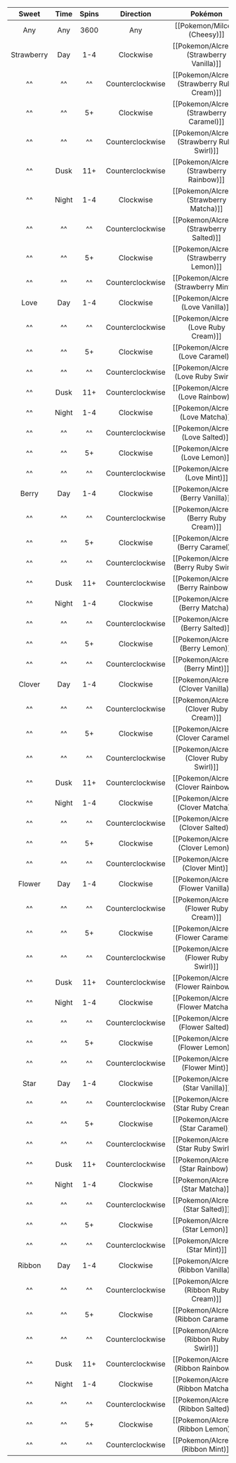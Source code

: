 **Sweet**     | **Time**  | **Spins** | **Direction**     | **Pokémon**                       
:---:         | :---:     | :---:     | :---:             | :---:                             
Any           | Any       | 3600      | Any               | [[Pokemon/Milcery (Cheesy)]]                  
Strawberry    | Day       | 1-4       | Clockwise         | [[Pokemon/Alcremie (Strawberry Vanilla)]]     
^^            | ^^        | ^^        | Counterclockwise  | [[Pokemon/Alcremie (Strawberry Ruby Cream)]]  
^^            | ^^        | 5+        | Clockwise         | [[Pokemon/Alcremie (Strawberry Caramel)]]     
^^            | ^^        | ^^        | Counterclockwise  | [[Pokemon/Alcremie (Strawberry Ruby Swirl)]]  
^^            | Dusk      | 11+       | Counterclockwise  | [[Pokemon/Alcremie (Strawberry Rainbow)]]     
^^            | Night     | 1-4       | Clockwise         | [[Pokemon/Alcremie (Strawberry Matcha)]]      
^^            | ^^        | ^^        | Counterclockwise  | [[Pokemon/Alcremie (Strawberry Salted)]]      
^^            | ^^        | 5+        | Clockwise         | [[Pokemon/Alcremie (Strawberry Lemon)]]       
^^            | ^^        | ^^        | Counterclockwise  | [[Pokemon/Alcremie (Strawberry Mint)]]        
Love          | Day       | 1-4       | Clockwise         | [[Pokemon/Alcremie (Love Vanilla)]]           
^^            | ^^        | ^^        | Counterclockwise  | [[Pokemon/Alcremie (Love Ruby Cream)]]        
^^            | ^^        | 5+        | Clockwise         | [[Pokemon/Alcremie (Love Caramel)]]           
^^            | ^^        | ^^        | Counterclockwise  | [[Pokemon/Alcremie (Love Ruby Swirl)]]        
^^            | Dusk      | 11+       | Counterclockwise  | [[Pokemon/Alcremie (Love Rainbow)]]           
^^            | Night     | 1-4       | Clockwise         | [[Pokemon/Alcremie (Love Matcha)]]            
^^            | ^^        | ^^        | Counterclockwise  | [[Pokemon/Alcremie (Love Salted)]]            
^^            | ^^        | 5+        | Clockwise         | [[Pokemon/Alcremie (Love Lemon)]]             
^^            | ^^        | ^^        | Counterclockwise  | [[Pokemon/Alcremie (Love Mint)]]              
Berry         | Day       | 1-4       | Clockwise         | [[Pokemon/Alcremie (Berry Vanilla)]]          
^^            | ^^        | ^^        | Counterclockwise  | [[Pokemon/Alcremie (Berry Ruby Cream)]]       
^^            | ^^        | 5+        | Clockwise         | [[Pokemon/Alcremie (Berry Caramel)]]          
^^            | ^^        | ^^        | Counterclockwise  | [[Pokemon/Alcremie (Berry Ruby Swirl)]]       
^^            | Dusk      | 11+       | Counterclockwise  | [[Pokemon/Alcremie (Berry Rainbow)]]          
^^            | Night     | 1-4       | Clockwise         | [[Pokemon/Alcremie (Berry Matcha)]]           
^^            | ^^        | ^^        | Counterclockwise  | [[Pokemon/Alcremie (Berry Salted)]]           
^^            | ^^        | 5+        | Clockwise         | [[Pokemon/Alcremie (Berry Lemon)]]            
^^            | ^^        | ^^        | Counterclockwise  | [[Pokemon/Alcremie (Berry Mint)]]             
Clover        | Day       | 1-4       | Clockwise         | [[Pokemon/Alcremie (Clover Vanilla)]]         
^^            | ^^        | ^^        | Counterclockwise  | [[Pokemon/Alcremie (Clover Ruby Cream)]]      
^^            | ^^        | 5+        | Clockwise         | [[Pokemon/Alcremie (Clover Caramel)]]         
^^            | ^^        | ^^        | Counterclockwise  | [[Pokemon/Alcremie (Clover Ruby Swirl)]]      
^^            | Dusk      | 11+       | Counterclockwise  | [[Pokemon/Alcremie (Clover Rainbow)]]         
^^            | Night     | 1-4       | Clockwise         | [[Pokemon/Alcremie (Clover Matcha)]]          
^^            | ^^        | ^^        | Counterclockwise  | [[Pokemon/Alcremie (Clover Salted)]]          
^^            | ^^        | 5+        | Clockwise         | [[Pokemon/Alcremie (Clover Lemon)]]           
^^            | ^^        | ^^        | Counterclockwise  | [[Pokemon/Alcremie (Clover Mint)]]            
Flower        | Day       | 1-4       | Clockwise         | [[Pokemon/Alcremie (Flower Vanilla)]]         
^^            | ^^        | ^^        | Counterclockwise  | [[Pokemon/Alcremie (Flower Ruby Cream)]]      
^^            | ^^        | 5+        | Clockwise         | [[Pokemon/Alcremie (Flower Caramel)]]         
^^            | ^^        | ^^        | Counterclockwise  | [[Pokemon/Alcremie (Flower Ruby Swirl)]]      
^^            | Dusk      | 11+       | Counterclockwise  | [[Pokemon/Alcremie (Flower Rainbow)]]         
^^            | Night     | 1-4       | Clockwise         | [[Pokemon/Alcremie (Flower Matcha)]]          
^^            | ^^        | ^^        | Counterclockwise  | [[Pokemon/Alcremie (Flower Salted)]]          
^^            | ^^        | 5+        | Clockwise         | [[Pokemon/Alcremie (Flower Lemon)]]           
^^            | ^^        | ^^        | Counterclockwise  | [[Pokemon/Alcremie (Flower Mint)]]            
Star          | Day       | 1-4       | Clockwise         | [[Pokemon/Alcremie (Star Vanilla)]]           
^^            | ^^        | ^^        | Counterclockwise  | [[Pokemon/Alcremie (Star Ruby Cream)]]        
^^            | ^^        | 5+        | Clockwise         | [[Pokemon/Alcremie (Star Caramel)]]           
^^            | ^^        | ^^        | Counterclockwise  | [[Pokemon/Alcremie (Star Ruby Swirl)]]        
^^            | Dusk      | 11+       | Counterclockwise  | [[Pokemon/Alcremie (Star Rainbow)]]           
^^            | Night     | 1-4       | Clockwise         | [[Pokemon/Alcremie (Star Matcha)]]            
^^            | ^^        | ^^        | Counterclockwise  | [[Pokemon/Alcremie (Star Salted)]]            
^^            | ^^        | 5+        | Clockwise         | [[Pokemon/Alcremie (Star Lemon)]]             
^^            | ^^        | ^^        | Counterclockwise  | [[Pokemon/Alcremie (Star Mint)]]              
Ribbon        | Day       | 1-4       | Clockwise         | [[Pokemon/Alcremie (Ribbon Vanilla)]]         
^^            | ^^        | ^^        | Counterclockwise  | [[Pokemon/Alcremie (Ribbon Ruby Cream)]]      
^^            | ^^        | 5+        | Clockwise         | [[Pokemon/Alcremie (Ribbon Caramel)]]         
^^            | ^^        | ^^        | Counterclockwise  | [[Pokemon/Alcremie (Ribbon Ruby Swirl)]]      
^^            | Dusk      | 11+       | Counterclockwise  | [[Pokemon/Alcremie (Ribbon Rainbow)]]         
^^            | Night     | 1-4       | Clockwise         | [[Pokemon/Alcremie (Ribbon Matcha)]]          
^^            | ^^        | ^^        | Counterclockwise  | [[Pokemon/Alcremie (Ribbon Salted)]]          
^^            | ^^        | 5+        | Clockwise         | [[Pokemon/Alcremie (Ribbon Lemon)]]           
^^            | ^^        | ^^        | Counterclockwise  | [[Pokemon/Alcremie (Ribbon Mint)]]            
